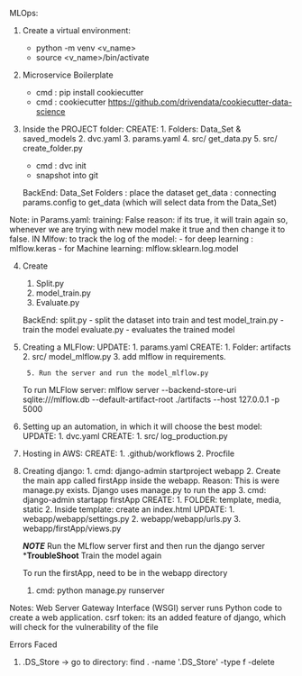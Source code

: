 MLOps:

1. Create a virtual environment:
	- python -m venv <v_name>
	- source <v_name>/bin/activate		

2. Microservice Boilerplate
	- cmd	: pip install cookiecutter
	- cmd	: cookiecutter https://github.com/drivendata/cookiecutter-data-science

3. Inside the PROJECT folder:
	CREATE: 
	    1. Folders: Data_Set & saved_models
	    2. dvc.yaml
	    3. params.yaml
	    4. src/ get_data.py
	    5. src/ create_folder.py
	- cmd	:	dvc init
	- snapshot into git

	BackEnd:
	Data_Set Folders	: place the dataset
	get_data			: connecting params.config to get_data
						(which will select data from the Data_Set)

Note:
	in Params.yaml:
		training: False
		reason: if its true, it will train again so, whenever we are trying with new model
		make it true and then change it to false.
	IN Mlfow:
		to track the log of the model:
				-  for deep learning : mlflow.keras
				- for Machine learning: mlflow.sklearn.log.model

4. Create 
	1. Split.py
	2. model_train.py
	3. Evaluate.py

	BackEnd:
	split.py 		- split the dataset into train and test
	model_train.py 	- train the model
	evaluate.py 	- evaluates the trained model

5. Creating a MLFlow:
	UPDATE:
		1. params.yaml
	CREATE:
		1. Folder: artifacts
		2. src/ model_mlflow.py
		3. add mlflow in requirements.

		5. Run the server and run the model_mlflow.py
	
	To run MLFlow server:
		mlflow server --backend-store-uri sqlite:///mlflow.db --default-artifact-root ./artifacts --host 127.0.0.1 -p 5000


6. Setting up an automation, in which it will choose the best model:
	UPDATE:
		1. dvc.yaml
	CREATE:
		1. src/ log_production.py

7. Hosting in AWS:
	CREATE:
		1. .github/workflows
		2. Procfile
	
8. Creating django:
		1. cmd:	django-admin startproject webapp
		2. Create the main app called firstApp inside the webapp.
			Reason: This is were manage.py exists. Django uses manage.py to run the app
		3. cmd:	django-admin startapp firstApp
	CREATE:
		1. FOLDER: template, media, static
		2. Inside template: create an index.html
	UPDATE:
		1. webapp/webapp/settings.py
		2. webapp/webapp/urls.py
		3. webapp/firstApp/views.py

	***NOTE***
		Run the MLflow server first and then run the django server
	***TroubleShoot**
		Train the model again	

	To run the firstApp, need to be in the webapp directory
	1. cmd: python manage.py runserver


Notes:
	Web Server Gateway Interface (WSGI) server runs Python code to create a web application.
	csrf token: its an added feature of django, which will check for the vulnerability of the file
	
Errors Faced
1. .DS_Store -> go to directory: find . -name '.DS_Store' -type f -delete
